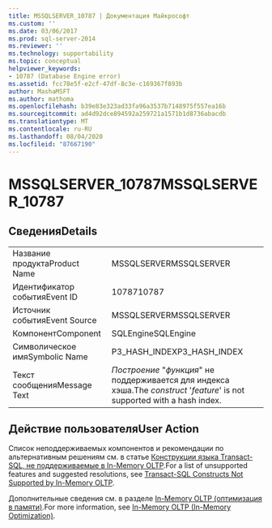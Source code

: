 ```yaml
---
title: MSSQLSERVER_10787 | Документация Майкрософт
ms.custom: ''
ms.date: 03/06/2017
ms.prod: sql-server-2014
ms.reviewer: ''
ms.technology: supportability
ms.topic: conceptual
helpviewer_keywords:
- 10787 (Database Engine error)
ms.assetid: fcc78e5f-e2cf-47df-8c3e-c169367f893b
author: MashaMSFT
ms.author: mathoma
ms.openlocfilehash: b39e83e323ad33fa96a3537b7148975f557ea16b
ms.sourcegitcommit: ad4d92dce894592a259721a1571b1d8736abacdb
ms.translationtype: MT
ms.contentlocale: ru-RU
ms.lasthandoff: 08/04/2020
ms.locfileid: "87667190"
---
```

# <a name="mssqlserver_10787"></a><span data-ttu-id="29443-102">MSSQLSERVER_10787</span><span class="sxs-lookup"><span data-stu-id="29443-102">MSSQLSERVER_10787</span></span>
    
## <a name="details"></a><span data-ttu-id="29443-103">Сведения</span><span class="sxs-lookup"><span data-stu-id="29443-103">Details</span></span>  
  
|||  
|-|-|  
|<span data-ttu-id="29443-104">Название продукта</span><span class="sxs-lookup"><span data-stu-id="29443-104">Product Name</span></span>|<span data-ttu-id="29443-105">MSSQLSERVER</span><span class="sxs-lookup"><span data-stu-id="29443-105">MSSQLSERVER</span></span>|  
|<span data-ttu-id="29443-106">Идентификатор события</span><span class="sxs-lookup"><span data-stu-id="29443-106">Event ID</span></span>|<span data-ttu-id="29443-107">10787</span><span class="sxs-lookup"><span data-stu-id="29443-107">10787</span></span>|  
|<span data-ttu-id="29443-108">Источник события</span><span class="sxs-lookup"><span data-stu-id="29443-108">Event Source</span></span>|<span data-ttu-id="29443-109">MSSQLSERVER</span><span class="sxs-lookup"><span data-stu-id="29443-109">MSSQLSERVER</span></span>|  
|<span data-ttu-id="29443-110">Компонент</span><span class="sxs-lookup"><span data-stu-id="29443-110">Component</span></span>|<span data-ttu-id="29443-111">SQLEngine</span><span class="sxs-lookup"><span data-stu-id="29443-111">SQLEngine</span></span>|  
|<span data-ttu-id="29443-112">Символическое имя</span><span class="sxs-lookup"><span data-stu-id="29443-112">Symbolic Name</span></span>|<span data-ttu-id="29443-113">P3_HASH_INDEX</span><span class="sxs-lookup"><span data-stu-id="29443-113">P3_HASH_INDEX</span></span>|  
|<span data-ttu-id="29443-114">Текст сообщения</span><span class="sxs-lookup"><span data-stu-id="29443-114">Message Text</span></span>|<span data-ttu-id="29443-115">*Построение* "*функция*" не поддерживается для индекса хэша.</span><span class="sxs-lookup"><span data-stu-id="29443-115">The *construct* '*feature*' is not supported with a hash index.</span></span>|  
  
## <a name="user-action"></a><span data-ttu-id="29443-116">Действие пользователя</span><span class="sxs-lookup"><span data-stu-id="29443-116">User Action</span></span>  
 <span data-ttu-id="29443-117">Список неподдерживаемых компонентов и рекомендации по альтернативным решениям см. в статье [Конструкции языка Transact-SQL, не поддерживаемые в In-Memory OLTP](../in-memory-oltp/transact-sql-constructs-not-supported-by-in-memory-oltp.md).</span><span class="sxs-lookup"><span data-stu-id="29443-117">For a list of unsupported features and suggested resolutions, see [Transact-SQL Constructs Not Supported by In-Memory OLTP](../in-memory-oltp/transact-sql-constructs-not-supported-by-in-memory-oltp.md).</span></span>  
  
 <span data-ttu-id="29443-118">Дополнительные сведения см. в разделе [In-Memory OLTP (оптимизация в памяти)](../in-memory-oltp/in-memory-oltp-in-memory-optimization.md).</span><span class="sxs-lookup"><span data-stu-id="29443-118">For more information, see [In-Memory OLTP &#40;In-Memory Optimization&#41;](../in-memory-oltp/in-memory-oltp-in-memory-optimization.md).</span></span>  
  
  
